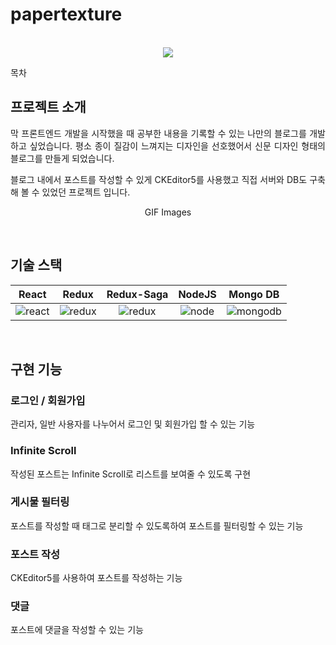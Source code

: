 # papertexture

<p align="center">
  <br>
  <img src="./images/common/logo-sample.jpeg">
  <br>
</p>

목차

## 프로젝트 소개

<p align="justify">
막 프론트엔드 개발을 시작했을 때 공부한 내용을 기록할 수 있는 나만의 블로그를 개발하고 싶었습니다.
평소 종이 질감이 느껴지는 디자인을 선호했어서 신문 디자인 형태의 블로그를 만들게 되었습니다.
</p>

<p align="justify">
블로그 내에서 포스트를 작성할 수 있게 CKEditor5를 사용했고 직접 서버와 DB도 구축해 볼 수 있었던 프로젝트 입니다.
</p>

<p align="center">
GIF Images
</p>

<br>

## 기술 스택

|   React   |   Redux   |   Redux-Saga   |    NodeJS   |    Mongo DB   |
| :-------: | :-------: |   :--------:   |  :-------:  |  :----------: |
| ![react]  | ![redux]  |    ![redux]    |   ![node]   |   ![mongodb]  |

<br>

## 구현 기능

### 로그인 / 회원가입
관리자, 일반 사용자를 나누어서 로그인 및 회원가입 할 수 있는 기능

### Infinite Scroll
작성된 포스트는 Infinite Scroll로 리스트를 보여줄 수 있도록 구현

### 게시물 필터링
포스트를 작성할 때 태그로 분리할 수 있도록하여 포스트를 필터링할 수 있는 기능

### 포스트 작성
CKEditor5를 사용하여 포스트를 작성하는 기능

### 댓글
포스트에 댓글을 작성할 수 있는 기능

<br>

<!-- Stack Icon Refernces -->

[react]: https://github.com/n0hack/readme-template/raw/main/images/stack/react.svg
[redux]: https://www.svgrepo.com/show/303557/redux-logo.svg
[reduxsaga]: https://cdn.worldvectorlogo.com/logos/redux-saga.svg
[node]: https://github.com/n0hack/readme-template/raw/main/images/stack/node.svg
[mongodb]: https://www.svgrepo.com/show/354090/mongodb.svg